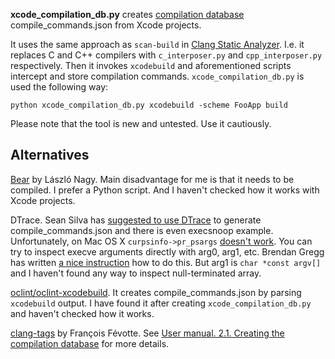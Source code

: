 **xcode_compilation_db.py** creates [compilation database](http://clang.llvm.org/docs/JSONCompilationDatabase.html) compile_commands.json from Xcode projects.

It uses the same approach as `scan-build` in [Clang Static Analyzer](http://clang-analyzer.llvm.org/).  I.e. it replaces C and C++ compilers with `c_interposer.py` and `cpp_interposer.py` respectively.  Then it invokes `xcodebuild` and aforementioned scripts intercept and store compilation commands.  `xcode_compilation_db.py` is used the following way:

`python xcode_compilation_db.py xcodebuild -scheme FooApp build`

Please note that the tool is new and untested.  Use it cautiously.

## Alternatives

[Bear](https://github.com/rizsotto/Bear) by László Nagy.  Main disadvantage for me is that it needs to be compiled.  I prefer a Python script.  And I haven't checked how it works with Xcode projects.

DTrace.  Sean Silva has [suggested to use DTrace](http://clang-developers.42468.n3.nabble.com/tooling-helper-td4028330.html) to generate compile_commands.json and there is even execsnoop example.  Unfortunately, on Mac OS X `curpsinfo->pr_psargs` [doesn't work](https://discussions.apple.com/thread/1980539).  You can try to inspect execve arguments directly with arg0, arg1, etc.  Brendan Gregg has written [a nice instruction](http://dtrace.org/blogs/brendan/2011/02/11/dtrace-pid-provider-arguments/) how to do this.  But arg1 is `char *const argv[]` and I haven't found any way to inspect null-terminated array.

[oclint/oclint-xcodebuild](https://github.com/oclint/oclint-xcodebuild).  It creates compile_commands.json by parsing `xcodebuild` output.  I have found it after creating `xcode_compilation_db.py` and haven't checked how it works.

[clang-tags](https://github.com/ffevotte/clang-tags) by François Févotte.  See [User manual.  2.1. Creating the compilation database](http://ffevotte.github.io/clang-tags/#sec-2-1) for more details.
